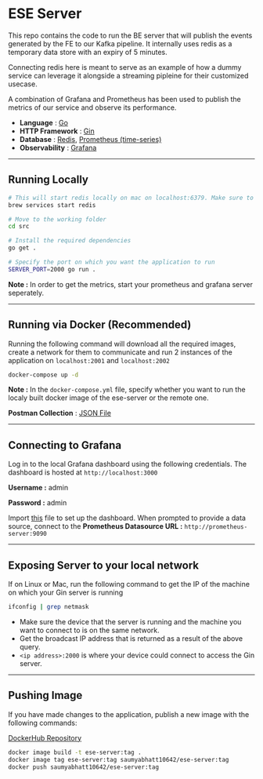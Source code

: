 # ESE Server

This repo contains the code to run the BE server that will publish the events generated by the FE to our Kafka pipeline. It internally uses redis as a temporary data store with an expiry of 5 minutes.

Connecting redis here is meant to serve as an example of how a dummy service can leverage it alongside a streaming pipleine for their customized usecase.

A combination of Grafana and Prometheus has been used to publish the metrics of our service and observe its performance.

- **Language** : [Go](https://go.dev/doc/)
- **HTTP Framework** : [Gin](https://gin-gonic.com/docs/)
- **Database** : [Redis](https://redis.io/docs/connect/clients/go/), [Prometheus (time-series)](https://prometheus.io/docs/prometheus/latest/getting_started/)
- **Observability** : [Grafana](https://grafana.com/docs/grafana/latest/)

---

## Running Locally

```bash
# This will start redis locally on mac on localhost:6379. Make sure to change your settings accordingly in the config.yaml file
brew services start redis

# Move to the working folder
cd src

# Install the required dependencies
go get .

# Specify the port on which you want the application to run
SERVER_PORT=2000 go run .
```

**Note :** In order to get the metrics, start your prometheus and grafana server seperately.

---

## Running via Docker (Recommended)

Running the following command will download all the required images, create a network for them to communicate and run 2 instances of the application on `localhost:2001` and `localhost:2002`

```bash
docker-compose up -d
```

**Note :** In the `docker-compose.yml` file, specify whether you want to run the localy built docker image of the ese-server or the remote one.

**Postman Collection** : [JSON File](./files/Postman%20Collection.json)

---

## Connecting to Grafana

Log in to the local Grafana dashboard using the following credentials. The dashboard is hosted at `http://localhost:3000`

**Username :** admin

**Password :** admin

Import [this](./files/ESE%20Server%20Grafana%20Dashboard.json) file to set up the dashboard. When prompted to provide a data source, connect to the
**Prometheus Datasource URL :** `http://prometheus-server:9090`

---

## Exposing Server to your local network

If on Linux or Mac, run the following command to get the IP of the machine on which your Gin server is running

```bash
ifconfig | grep netmask
```

- Make sure the device that the server is running and the machine you want to connect to is on the same network.
- Get the broadcast IP address that is returned as a result of the above query.
- `<ip address>:2000` is where your device could connect to access the Gin server.

---

## Pushing Image

If you have made changes to the application, publish a new image with the following commands:

[DockerHub Repository](https://hub.docker.com/repository/docker/saumyabhatt10642/ese-server/general)

```bash
docker image build -t ese-server:tag .
docker image tag ese-server:tag saumyabhatt10642/ese-server:tag
docker push saumyabhatt10642/ese-server:tag
```
